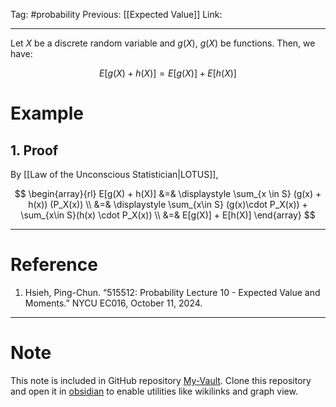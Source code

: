 Tag: #probability 
Previous: [[Expected Value]]
Link: 

---

Let $X$ be a discrete random variable and $g(X)$, $g(X)$ be functions. Then, we have:

$$
E[g(X) + h(X)] = E[g(X)] + E[h(X)]
$$

# Example

## 1. Proof

By [[Law of the Unconscious Statistician|LOTUS]], 

$$
\begin{array}{rl}
	E[g(X) + h(X)] &=& \displaystyle
	\sum_{x \in S} (g(x) + h(x)) (P_X(x)) \\
	&=& \displaystyle 
	\sum_{x\in S} (g(x)\cdot P_X(x)) + \sum_{x\in S}(h(x) \cdot P_X(x)) \\
	&=& E[g(X)] + E[h(X)]
\end{array}
$$

---

# Reference

1. Hsieh, Ping-Chun. “515512: Probability Lecture 10 - Expected Value and Moments.” NYCU EC016, October 11, 2024.

---

# Note

This note is included in GitHub repository [My-Vault](https://github.com/LittleD3092/My-Vault.git). Clone this repository and open it in [obsidian](https://obsidian.md/) to enable utilities like wikilinks and graph view.